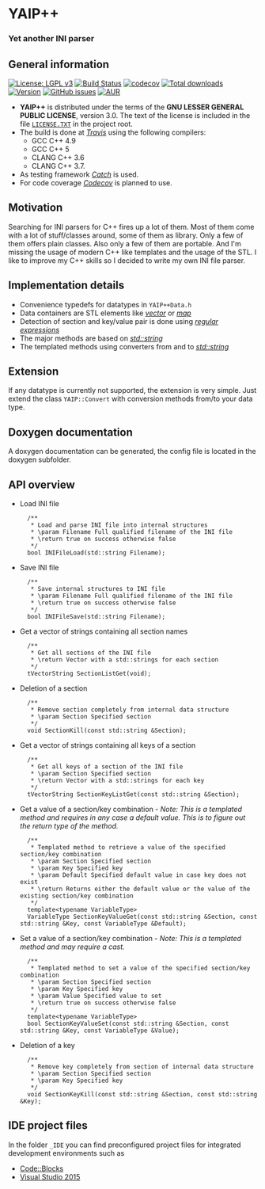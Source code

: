 # YAIP++ #

### Yet another INI parser ###

## General information ##

[![License: LGPL v3](https://img.shields.io/badge/License-LGPL%20v3-blue.svg)](http://www.gnu.org/licenses/lgpl-3.0)
[![Build Status](https://travis-ci.org/ThirtySomething/YAIP.svg?branch=master)](https://travis-ci.org/ThirtySomething/YAIP)
[![codecov](https://codecov.io/gh/ThirtySomething/YAIP/branch/master/graph/badge.svg)](https://codecov.io/gh/ThirtySomething/YAIP)
[![Total downloads](https://img.shields.io/github/downloads/ThirtySomething/YAIP/total.svg?maxAge=360)](#)
[![Version](https://img.shields.io/github/release/ThirtySomething/YAIP.svg?maxAge=360)](#)
[![GitHub issues](https://img.shields.io/github/issues/ThirtySomething/YAIP.svg?maxAge=360)](#)
[![AUR](https://img.shields.io/aur/votes/YAIP.svg?maxAge=3600)](https://aur.archlinux.org/packages/YAIP/)

-  **YAIP++** is distributed under the terms of the **GNU LESSER GENERAL PUBLIC LICENSE**, version 3.0. The text of the license is included in the file [<code>LICENSE.TXT</code>](https://github.com/ThirtySomething/YAIP/blob/master/LICENSE.TXT) in the project root.
- The build is done at [*Travis*](https://travis-ci.org) using the following compilers:
   - GCC C++ 4.9
   - GCC C++ 5
   - CLANG C++ 3.6
   - CLANG C++ 3.7.
- As testing framework [*Catch*](https://github.com/philsquared/Catch) is used.
- For code coverage [*Codecov*](https://codecov.io) is planned to use.

## Motivation ##

Searching for INI parsers for C++ fires up a lot of them. Most of them come with a lot of stuff/classes around, some of them as library. Only a few of them offers plain classes. Also only a few of them are portable. And I'm missing the usage of modern C++ like templates and the usage of the STL. I like to improve my C++ skills so I decided to write my own INI file parser.

## Implementation details ##

* Convenience typedefs for datatypes in <code>YAIP++Data.h</code>
* Data containers are STL elements like [*vector*](http://en.cppreference.com/w/cpp/container/vector) or [*map*](http://en.cppreference.com/w/cpp/container/map)
* Detection of section and key/value pair is done using [*regular expressions*](http://en.cppreference.com/w/cpp/regex)
* The major methods are based on [*std::string*](http://en.cppreference.com/w/cpp/string/basic_string)
* The templated methods using converters from and to [*std::string*](http://en.cppreference.com/w/cpp/string/basic_string)

## Extension ##

If any datatype is currently not supported, the extension is very simple. Just extend the class <code>YAIP::Convert</code> with conversion methods from/to your data type.

## Doxygen documentation ##

A doxygen documentation can be generated, the config file is located in the doxygen subfolder.

## API overview ##

* Load INI file

		/**
		 * Load and parse INI file into internal structures
		 * \param Filename Full qualified filename of the INI file
		 * \return true on success otherwise false
		 */
		bool INIFileLoad(std::string Filename);

* Save INI file

		/**
		 * Save internal structures to INI file
		 * \param Filename Full qualified filename of the INI file
		 * \return true on success otherwise false
		 */
		bool INIFileSave(std::string Filename);


* Get a vector of strings containing all section names

		/**
		 * Get all sections of the INI file
		 * \return Vector with a std::strings for each section
		 */
		tVectorString SectionListGet(void);

* Deletion of a section

		/**
		 * Remove section completely from internal data structure
		 * \param Section Specified section
		 */
		void SectionKill(const std::string &Section);

* Get a vector of strings containing all keys of a section

		/**
		 * Get all keys of a section of the INI file
		 * \param Section Specified section
		 * \return Vector with a std::strings for each key
		 */
		tVectorString SectionKeyListGet(const std::string &Section);

* Get a value of a section/key combination - *Note: This is a templated method and requires in any case a default value. This is to figure out the return type of the method.*

		/**
		 * Templated method to retrieve a value of the specified section/key combination
		 * \param Section Specified section
		 * \param Key Specified key
		 * \param Default Specified default value in case key does not exist
		 * \return Returns either the default value or the value of the existing section/key combination
		 */
		template<typename VariableType>
		VariableType SectionKeyValueGet(const std::string &Section, const std::string &Key, const VariableType &Default);


* Set a value of a section/key combination - *Note: This is a templated method and may require a cast.*

		/**
		 * Templated method to set a value of the specified section/key combination
		 * \param Section Specified section
		 * \param Key Specified key
		 * \param Value Specified value to set
		 * \return true on success otherwise false
		 */
		template<typename VariableType>
		bool SectionKeyValueSet(const std::string &Section, const std::string &Key, const VariableType &Value);

* Deletion of a key

		/**
		 * Remove key completely from section of internal data structure
		 * \param Section Specified section
		 * \param Key Specified key
		 */
		void SectionKeyKill(const std::string &Section, const std::string &Key);

## IDE project files ##

In the folder <code>_IDE</code> you can find preconfigured project files for integrated development environments such as

* [Code::Blocks](http://www.codeblocks.org/)
* [Visual Studio 2015](https://www.visualstudio.com/)
